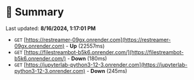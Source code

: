 # 📖 Summary
Last updated: **8/16/2024, 1:17:01 PM**

- `GET` [https://restreamer-09gx.onrender.com](https://restreamer-09gx.onrender.com) - **Up** (22557ms)
- `GET` [https://filestreambot-b5k6.onrender.com/](https://filestreambot-b5k6.onrender.com/) - **Down** (180ms)
- `GET` [https://jupyterlab-python3-12-3.onrender.com](https://jupyterlab-python3-12-3.onrender.com) - **Down** (245ms)
